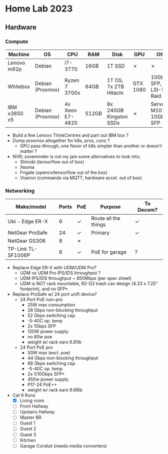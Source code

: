 # Home Lab 2023
## Hardware
### Compute
| Machine | OS | CPU | RAM | Disk | GPU | Other | Purpose |
| ------- | -- | --- | --- | ---- | ---- | -------| ------- |
| Lenovo m92p | Debian | i7-3770 | 16GB | 1T SSD | &cross; | &cross; | Dev, k8s, mgmt |
| Whitebox | Debian (Proxmox)| Ryzen 7 3700x | 64GB |  1T OS, 7x 2TB Hitachi |  GTX 1080 | 10Gbe SFP, LSI-??? Raid | Zoneminder, k8s |
| IBM x3850 x5 | Debian (Proxmox) | 4x Xeon E7-4820 | 512GB | 8x 240GB Kingston SSDs | &cross; | ServeRAID M1015, 10Gbe SFP | Electric Bill Scaler |
- Build a few Lenovo ThinkCentres and part out IBM box ?
- Dump proxmox altogether for k8s, pros, cons ?
    - GPU pass-through, one flavor of k8s simpler than another or doesn't matter ?
- NVR; zoneminder is not my jam some alternatives to look into;
    - Shinobi (tensorflow out of box)
    - Xeoma
    - Frigate (opencv/tensorflow out of the box)
    - Viseron (commands via MQTT, hardware accel. out of box)

### Networking
| Make/model | Ports | PoE | Purpose | To Decom? |
| ---------- | ------| --- | ------- | --------- |
| Ubi - Edge ER-X | 6 | &check; | Route all the things | &check; |
| NetGear ProSafe | 24 | &check; | Primary | &check; |
| NetGear GS308 | 8 | &cross; | | |
| TP-Link TL-SF1006P | 6 | &check; | PoE for garage | ? |
- Replace Edge ER-X with UDM/UDM Pro?
    - UDM vs UDM Pro IPS/IDS throughput ?
    - UDM IPS/IDS throughput ~ 850Mbps (per spec sheet)
    - UDM is NOT rack mountable, R2-D2 trash can design (4.33 x 7.25" footprint), and no SFP+
- Replace ProSafe w/ 24 port unifi device?
    -  24 Port PoE non-pro
        - 25W max consumption
        - 26 Gbps non-blocking throughput
        - 52 Gbps switching cap.
        - -5-40C op. temp
        - 2x 1Gbps SFP
        - 120W power supply
        - no 60w poe
        - weight w/ rack ears 6.81lb
    - 24 Port PoE pro
        - 50W max (excl. poe)
        - 44 Gbps non-blocking throughput
        - 88 Gbps switching cap.
        - -5-40C op. temp
        - 2x 1/10Gbps SFP+
        - 450w power supply
        - P17-24 PoE++
        - weight w/ rack ears 9.68lb
- Cat 6 Runs
    -   [x] Living room
    -   [ ] Front Hallway
    -   [ ] Upstairs Hallway
    -   [ ] Master BR
    -   [ ] Guest 1
    -   [ ] Guest 2
    -   [ ] Guest 3
    -   [ ] Kitchen
    -   [ ] Garage Conduit (needs media converters)
